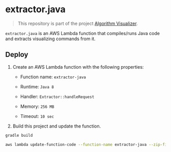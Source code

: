 # extractor.java

> This repository is part of the project [Algorithm Visualizer](https://github.com/algorithm-visualizer).

`extractor.java` is an AWS Lambda function that compiles/runs Java code and extracts visualizing commands from it.

## Deploy

1. Create an AWS Lambda function with the following properties:

    - Function name: `extractor-java`

    - Runtime: `Java 8`

    - Handler: `Extractor::handleRequest` 
    
    - Memory: `256 MB`
    
    - Timeout: `10 sec`
    
2. Build this project and update the function.

```bash
gradle build

aws lambda update-function-code --function-name extractor-java --zip-file fileb://build/distributions/extractor.java.zip
```
